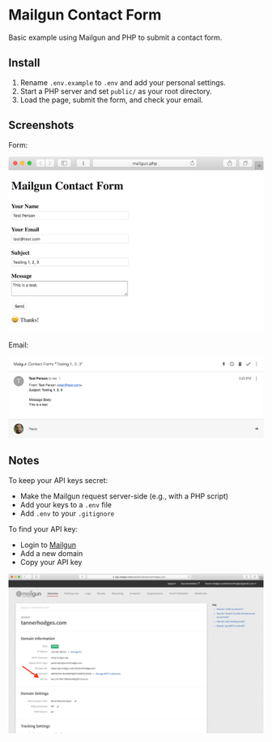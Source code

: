 # Mailgun Contact Form

Basic example using Mailgun and PHP to submit a contact form.

## Install

1. Rename `.env.example` to `.env` and add your personal settings.
2. Start a PHP server and set `public/` as your root directory.
3. Load the page, submit the form, and check your email.

## Screenshots

Form:

![Example contact form](./screenshots/form.png)

Email:

![Example email](./screenshots/email.png)

## Notes

To keep your API keys secret:

- Make the Mailgun request server-side (e.g., with a PHP script)
- Add your keys to a `.env` file
- Add `.env` to your `.gitignore`

To find your API key:

- Login to [Mailgun](https://app.mailgun.com/sessions/new)
- Add a new domain
- Copy your API key

![Mailgun > Domains > Your Domain > API Key](./screenshots/mailgun-dashboard.png)
